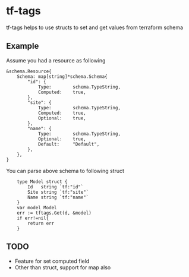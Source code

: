 # tf-tags
tf-tags helps to use structs to set and get values from terraform schema

## Example
Assume you had a resource as following
```
&schema.Resource{
    Schema: map[string]*schema.Schema{
        "id": {
            Type:        schema.TypeString,
            Computed:    true,
        },
        "site": {
            Type:        schema.TypeString,
            Computed:    true,
            Optional:    true,
        },
        "name": {
            Type:        schema.TypeString,
            Optional:    true,
            Default:     "Default",
        },
    },
}
```

You can parse above schema to following struct
```
    type Model struct {
        Id   string `tf:"id"`
        Site string `tf:"site"`
        Name string `tf:"name"`
    }
    var model Model
    err := tftags.Get(d, &model)
    if err!=nil{
        return err
    }
```

## TODO
- Feature for set computed field
- Other than struct, support for map also
